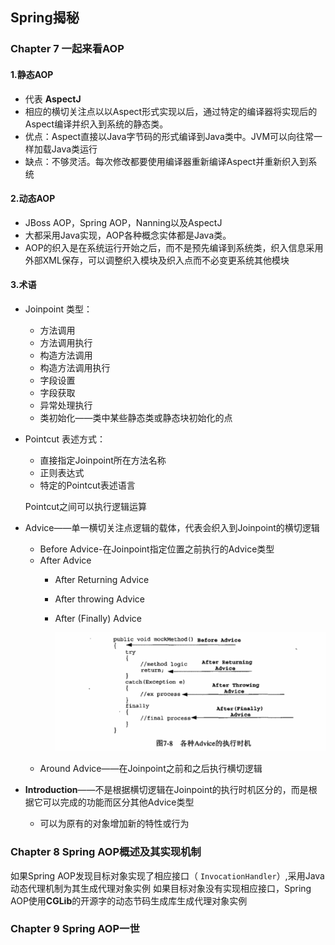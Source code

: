 ## Spring揭秘

### Chapter 7 一起来看AOP
#### 1.静态AOP

 - 代表 **AspectJ**
 - 相应的横切关注点以以Aspect形式实现以后，通过特定的编译器将实现后的Aspect编译并织入到系统的静态类。
 - 优点：Aspect直接以Java字节码的形式编译到Java类中。JVM可以向往常一样加载Java类运行
 - 缺点：不够灵活。每次修改都要使用编译器重新编译Aspect并重新织入到系统

#### 2.动态AOP
- JBoss AOP，Spring AOP，Nanning以及AspectJ
- 大都采用Java实现，AOP各种概念实体都是Java类。
- AOP的织入是在系统运行开始之后，而不是预先编译到系统类，织入信息采用外部XML保存，可以调整织入模块及织入点而不必变更系统其他模块

#### 3.术语
- Joinpoint
 类型：
	- 方法调用
	- 方法调用执行
	- 构造方法调用
	- 构造方法调用执行
	- 字段设置
	- 字段获取
	- 异常处理执行
	- 类初始化——类中某些静态类或静态块初始化的点
- Pointcut
  表述方式：
	- 直接指定Joinpoint所在方法名称
	- 正则表达式
	- 特定的Pointcut表述语言
	
 	Pointcut之间可以执行逻辑运算
- Advice——单一横切关注点逻辑的载体，代表会织入到Joinpoint的横切逻辑
	- Before Advice-在Joinpoint指定位置之前执行的Advice类型
	- After Advice
		- After Returning Advice
		- After throwing Advice
		- After (Finally) Advice

			![各种Advice的执行时机](./images/1529226287226.png)
	- Around Advice——在Joinpoint之前和之后执行横切逻辑
- **Introduction**——不是根据横切逻辑在Joinpoint的执行时机区分的，而是根据它可以完成的功能而区分其他Advice类型
	- 可以为原有的对象增加新的特性或行为

### Chapter 8 Spring AOP概述及其实现机制
如果Spring AOP发现目标对象实现了相应接口（	```InvocationHandler```）,采用Java动态代理机制为其生成代理对象实例
如果目标对象没有实现相应接口，Spring AOP使用**CGLib**的开源字的动态节码生成库生成代理对象实例
### Chapter 9 Spring AOP一世